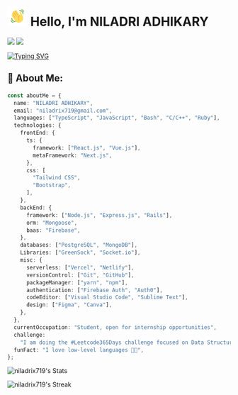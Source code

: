 # <img src="images/wave.gif" alt="Hi" height="45" width="45"/> Hello, I'm NILADRI ADHIKARY

[![](https://img.shields.io/github/followers/niladrix719?logo=github&style=for-the-badge&color=3382ed&labelColor=0f172a)](https://www.github.com/niladrix719)
[![](https://img.shields.io/twitter/follow/niladrix719?logo=twitter&style=for-the-badge&color=3382ed&labelColor=0f172a)](https://twitter.com/niladrix719)

[![Typing SVG](https://readme-typing-svg.herokuapp.com?font=Fira+Code&pause=1000&random=false&width=435&lines=Software+Developer;Open-Source+Enthusiast;B.Tech+3rd+Year+Student;2%2B+Years+of+Coding+Experience)](https://git.io/typing-svg)

## 💫 About Me:

```typescript
const aboutMe = {
  name: "NILADRI ADHIKARY",
  email: "niladrix719@gmail.com",
  languages: ["TypeScript", "JavaScript", "Bash", "C/C++", "Ruby"],
  technologies: {
    frontEnd: {
      ts: {
        framework: ["React.js", "Vue.js"],
        metaFramework: "Next.js",
      },
      css: [
        "Tailwind CSS",
        "Bootstrap",
      ],
    },
    backEnd: {
      framework: ["Node.js", "Express.js", "Rails"],
      orm: "Mongoose",
      baas: "Firebase",
    },
    databases: ["PostgreSQL", "MongoDB"],
    Libraries: ["GreenSock", "Socket.io"],
    misc: {
      serverless: ["Vercel", "Netlify"],
      versionControl: ["Git", "GitHub"],
      packageManager: ["yarn", "npm"],
      authentication: ["Firebase Auth", "Auth0"],
      codeEditor: ["Visual Studio Code", "Sublime Text"],
      design: ["Figma", "Canva"],
    },
  },
  currentOccupation: "Student, open for internship opportunities",
  challenge:
    "I am doing the #Leetcode365Days challenge focused on Data Structures and Algorithms",
  funFact: "I love low-level languages 🤖🔧",
};
```

![niladrix719's Stats](https://github-readme-stats.vercel.app/api?username=niladrix719&theme=algolia&show_icons=true&hide_border=true&count_private=true)

![niladrix719's Streak](https://github-readme-streak-stats.herokuapp.com/?user=niladrix719&theme=algolia&hide_border=true)
